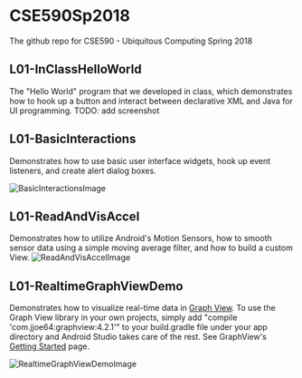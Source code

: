 # CSE590Sp2018
The github repo for CSE590 - Ubiquitous Computing Spring 2018

## L01-InClassHelloWorld
The "Hello World" program that we developed in class, which demonstrates how to hook up a button and interact between declarative XML and Java for UI programming.
TODO: add screenshot

## L01-BasicInteractions
Demonstrates how to use basic user interface widgets, hook up event listeners, and create alert dialog boxes.

![BasicInteractionsImage](https://github.com/jonfroehlich/CSE590Sp2018/blob/master/L01-BasicInteractions/L01-BasicInteractions.gif)

## L01-ReadAndVisAccel
Demonstrates how to utilize Android's Motion Sensors, how to smooth sensor data using a simple moving average filter, and how to build a custom View.
![ReadAndVisAccelImage](https://github.com/jonfroehlich/CSE590Sp2018/blob/master/L01-ReadAndVisAccel/L01-ReadAndVisAccel.gif)


## L01-RealtimeGraphViewDemo
Demonstrates how to visualize real-time data in [Graph View](http://www.android-graphview.org/). To use the Graph View library in your own projects, simply add "compile 'com.jjoe64:graphview:4.2.1'" to your build.gradle file under your app directory and Android Studio takes care of the rest. See GraphView's [Getting Started](http://www.android-graphview.org/download-getting-started/) page.

![RealtimeGraphViewDemoImage](https://github.com/jonfroehlich/CSE590Sp2018/blob/master/L01-RealtimeGraphViewDemo/L01-RealtimeGraphViewDemo.gif)
